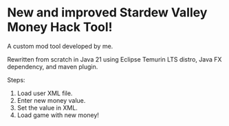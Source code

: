 # New and improved Stardew Valley Money Hack Tool!

A custom mod tool developed by me. 

Rewritten from scratch in Java 21 using Eclipse Temurin LTS distro, Java FX dependency, and maven plugin.

Steps:
1) Load user XML file.
2) Enter new money value.
3) Set the value in XML.
4) Load game with new money!



